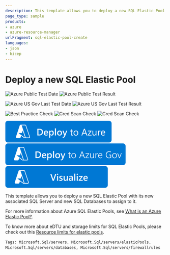 ```yaml
---
description: This template allows you to deploy a new SQL Elastic Pool with its new associated SQL Server and new SQL Databases to assign to it.
page_type: sample
products:
- azure
- azure-resource-manager
urlFragment: sql-elastic-pool-create
languages:
- json
- bicep
---
```

# Deploy a new SQL Elastic Pool

![Azure Public Test Date](https://azurequickstartsservice.blob.core.windows.net/badges/quickstarts/microsoft.sql/sql-elastic-pool-create/PublicLastTestDate.svg)
![Azure Public Test Result](https://azurequickstartsservice.blob.core.windows.net/badges/quickstarts/microsoft.sql/sql-elastic-pool-create/PublicDeployment.svg)

![Azure US Gov Last Test Date](https://azurequickstartsservice.blob.core.windows.net/badges/quickstarts/microsoft.sql/sql-elastic-pool-create/FairfaxLastTestDate.svg)
![Azure US Gov Last Test Result](https://azurequickstartsservice.blob.core.windows.net/badges/quickstarts/microsoft.sql/sql-elastic-pool-create/FairfaxDeployment.svg)

![Best Practice Check](https://azurequickstartsservice.blob.core.windows.net/badges/quickstarts/microsoft.sql/sql-elastic-pool-create/BestPracticeResult.svg)
![Cred Scan Check](https://azurequickstartsservice.blob.core.windows.net/badges/quickstarts/microsoft.sql/sql-elastic-pool-create/CredScanResult.svg)
![Cred Scan Check](https://azurequickstartsservice.blob.core.windows.net/badges/quickstarts/microsoft.sql/sql-elastic-pool-create/BicepVersion.svg)

[![Deploy To Azure](https://raw.githubusercontent.com/Azure/azure-quickstart-templates/master/1-CONTRIBUTION-GUIDE/images/deploytoazure.svg?sanitize=true)](https://portal.azure.com/#create/Microsoft.Template/uri/https%3A%2F%2Fraw.githubusercontent.com%2FAzure%2Fazure-quickstart-templates%2Fmaster%2Fquickstarts%2Fmicrosoft.sql%2Fsql-elastic-pool-create%2Fazuredeploy.json)
[![Deploy To Azure US Gov](https://raw.githubusercontent.com/Azure/azure-quickstart-templates/master/1-CONTRIBUTION-GUIDE/images/deploytoazuregov.svg?sanitize=true)](https://portal.azure.us/#create/Microsoft.Template/uri/https%3A%2F%2Fraw.githubusercontent.com%2FAzure%2Fazure-quickstart-templates%2Fmaster%2Fquickstarts%2Fmicrosoft.sql%2Fsql-elastic-pool-create%2Fazuredeploy.json)
[![Visualize](https://raw.githubusercontent.com/Azure/azure-quickstart-templates/master/1-CONTRIBUTION-GUIDE/images/visualizebutton.svg?sanitize=true)](http://armviz.io/#/?load=https%3A%2F%2Fraw.githubusercontent.com%2FAzure%2Fazure-quickstart-templates%2Fmaster%2Fquickstarts%2Fmicrosoft.sql%2Fsql-elastic-pool-create%2Fazuredeploy.json)

This template allows you to deploy a new SQL Elastic Pool with its new associated SQL Server and new SQL Databases to assign to it.

For more information about Azure SQL Elastic Pools, see [What is an Azure Elastic Pool?](https://docs.microsoft.com/azure/sql-database/sql-database-elastic-pool).

To know more about eDTU and storage limits for SQL Elastic Pools, please check out this [Resource limits for elastic pools](https://learn.microsoft.com/en-us/azure/azure-sql/database/resource-limits-dtu-elastic-pools?view=azuresql).

`Tags: Microsoft.Sql/servers, Microsoft.Sql/servers/elasticPools, Microsoft.Sql/servers/databases, Microsoft.Sql/servers/firewallrules`

